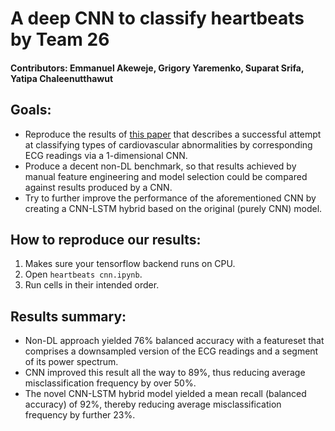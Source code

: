 # A deep CNN to classify heartbeats by Team 26
#### Contributors: Emmanuel Akeweje, Grigory Yaremenko, Suparat Srifa, Yatipa Chaleenutthawut

## Goals:
* Reproduce the results of [this paper](https://www.sciencedirect.com/science/article/pii/S0010482517302810?via%3Dihu) that describes a successful attempt at classifying types of cardiovascular abnormalities by corresponding ECG readings via a 1-dimensional CNN.
* Produce a decent non-DL benchmark, so that results achieved by manual feature engineering and model selection could be compared against results produced by a CNN.
* Try to further improve the performance of the aforementioned CNN by creating a CNN-LSTM hybrid based on the original (purely CNN) model.

## How to reproduce our results:
1. Makes sure your tensorflow backend runs on CPU.
2. Open `heartbeats cnn.ipynb`.
3. Run cells in their intended order.

## Results summary:
* Non-DL approach yielded 76% balanced accuracy with a featureset that comprises a downsampled version of the ECG readings and a segment of its power spectrum.
* CNN improved this result all the way to 89%, thus reducing average misclassification frequency by over 50%.
* The novel CNN-LSTM hybrid model yielded a mean recall (balanced accuracy) of 92%, thereby reducing average misclassification frequency by further 23%.
